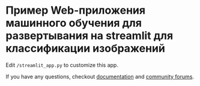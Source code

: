 # Пример Web-приложения машинного обучения для развертывания на streamlit для классификации изображений

Edit `/streamlit_app.py` to customize this app.

If you have any questions, checkout [documentation](https://docs.streamlit.io) and [community
forums](https://discuss.streamlit.io).
